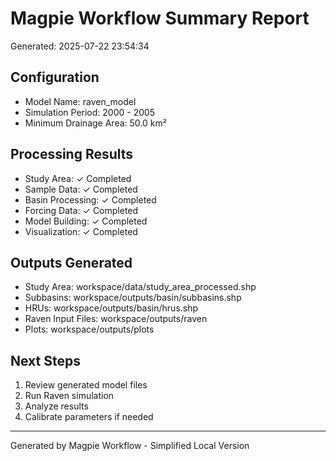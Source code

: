 # Magpie Workflow Summary Report
Generated: 2025-07-22 23:54:34

## Configuration
- Model Name: raven_model
- Simulation Period: 2000 - 2005
- Minimum Drainage Area: 50.0 km²

## Processing Results
- Study Area: ✓ Completed
- Sample Data: ✓ Completed
- Basin Processing: ✓ Completed
- Forcing Data: ✓ Completed
- Model Building: ✓ Completed
- Visualization: ✓ Completed

## Outputs Generated
- Study Area: workspace/data/study_area_processed.shp
- Subbasins: workspace/outputs/basin/subbasins.shp
- HRUs: workspace/outputs/basin/hrus.shp
- Raven Input Files: workspace/outputs/raven
- Plots: workspace/outputs/plots

## Next Steps
1. Review generated model files
2. Run Raven simulation
3. Analyze results
4. Calibrate parameters if needed

---
Generated by Magpie Workflow - Simplified Local Version
